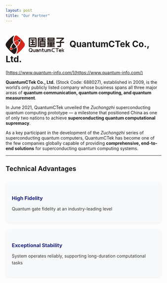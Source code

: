```yaml
---
layout: post
title: "Our Partner"
---
```


# <img src="public/quantumctek.png" alt="QuantumCTek Logo" style="height:60px; vertical-align:middle; margin-right:10px;"> QuantumCTek Co., Ltd.  
[https://www.quantum-info.com/](https://www.quantum-info.com/)

**QuantumCTek Co., Ltd.** (Stock Code: 688027), established in 2009, is the world’s only publicly listed company whose business spans all three major areas of **quantum communication, quantum computing, and quantum measurement**.  

In June 2021, QuantumCTek unveiled the *Zuchongzhi* superconducting quantum computing prototype — a milestone that positioned China as one of only two nations to achieve **superconducting quantum computational supremacy**.  

As a key participant in the development of the *Zuchongzhi* series of superconducting quantum computers, QuantumCTek has become one of the few companies globally capable of providing **comprehensive, end-to-end solutions** for superconducting quantum computing systems.

---

## Technical Advantages

<div class="features">
  <div class="feature-item">
    <h3>High Fidelity</h3>
    <p>Quantum gate fidelity at an industry-leading level</p>
  </div>
  
  <div class="feature-item">
    <h3>Exceptional Stability</h3>
    <p>System operates reliably, supporting long-duration computational tasks</p>
  </div>
</div>

<style>
.features {
  display: flex;
  flex-wrap: wrap;
  gap: 20px;
  margin: 30px 0;
}
.feature-item {
  flex: 1;
  min-width: 240px;
  padding: 20px;
  background: #f8f9fa;
  border-radius: 12px;
  box-shadow: 0 2px 6px rgba(0,0,0,0.05);
  transition: transform 0.2s ease, box-shadow 0.2s ease;
}
.feature-item:hover {
  transform: translateY(-4px);
  box-shadow: 0 4px 12px rgba(0,0,0,0.1);
}
.feature-item h3 {
  color: #1a237e;
  margin-bottom: 10px;
}
.feature-item p {
  color: #333;
  line-height: 1.6;
}
</style>
